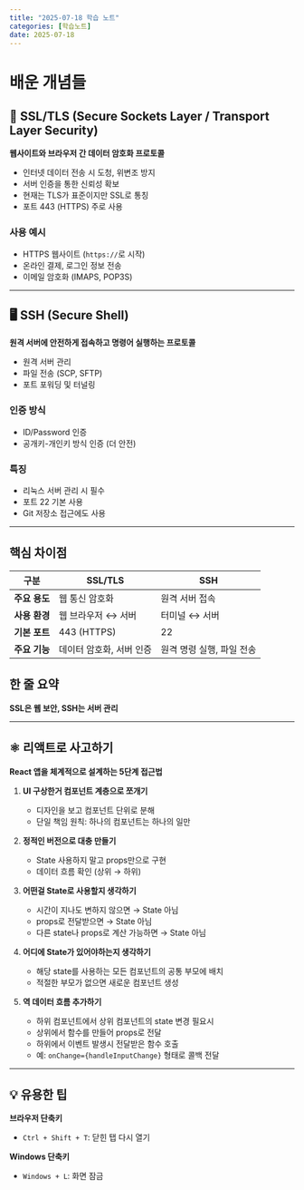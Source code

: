 ```yaml
---
title: "2025-07-18 학습 노트"
categories: [학습노트]
date: 2025-07-18
---
```


# 배운 개념들

## 🔐 SSL/TLS (Secure Sockets Layer / Transport Layer Security)

**웹사이트와 브라우저 간 데이터 암호화 프로토콜**

- 인터넷 데이터 전송 시 도청, 위변조 방지
- 서버 인증을 통한 신뢰성 확보
- 현재는 TLS가 표준이지만 SSL로 통칭
- 포트 443 (HTTPS) 주로 사용

### 사용 예시
- HTTPS 웹사이트 (`https://`로 시작)
- 온라인 결제, 로그인 정보 전송
- 이메일 암호화 (IMAPS, POP3S)

---

## 🖥️ SSH (Secure Shell)

**원격 서버에 안전하게 접속하고 명령어 실행하는 프로토콜**

- 원격 서버 관리
- 파일 전송 (SCP, SFTP)
- 포트 포워딩 및 터널링

### 인증 방식
- ID/Password 인증
- 공개키-개인키 방식 인증 (더 안전)

### 특징
- 리눅스 서버 관리 시 필수
- 포트 22 기본 사용
- Git 저장소 접근에도 사용

---

## 핵심 차이점

| 구분 | SSL/TLS | SSH |
|------|---------|-----|
| **주요 용도** | 웹 통신 암호화 | 원격 서버 접속 |
| **사용 환경** | 웹 브라우저 ↔ 서버 | 터미널 ↔ 서버 |
| **기본 포트** | 443 (HTTPS) | 22 |
| **주요 기능** | 데이터 암호화, 서버 인증 | 원격 명령 실행, 파일 전송 |

## 한 줄 요약
**SSL은 웹 보안, SSH는 서버 관리**

---

## ⚛️ 리액트로 사고하기

**React 앱을 체계적으로 설계하는 5단계 접근법**

1. **UI 구상한거 컴포넌트 계층으로 쪼개기**
   - 디자인을 보고 컴포넌트 단위로 분해
   - 단일 책임 원칙: 하나의 컴포넌트는 하나의 일만

2. **정적인 버전으로 대충 만들기**
   - State 사용하지 말고 props만으로 구현
   - 데이터 흐름 확인 (상위 → 하위)

3. **어떤걸 State로 사용할지 생각하기**
   - 시간이 지나도 변하지 않으면 → State 아님
   - props로 전달받으면 → State 아님
   - 다른 state나 props로 계산 가능하면 → State 아님

4. **어디에 State가 있어야하는지 생각하기**
   - 해당 state를 사용하는 모든 컴포넌트의 공통 부모에 배치
   - 적절한 부모가 없으면 새로운 컴포넌트 생성

5. **역 데이터 흐름 추가하기**
   - 하위 컴포넌트에서 상위 컴포넌트의 state 변경 필요시
   - 상위에서 함수를 만들어 props로 전달
   - 하위에서 이벤트 발생시 전달받은 함수 호출
   - 예: `onChange={handleInputChange}` 형태로 콜백 전달

---

## 💡 유용한 팁

**브라우저 단축키**
- `Ctrl + Shift + T`: 닫힌 탭 다시 열기

**Windows 단축키**
- `Windows + L`: 화면 잠금